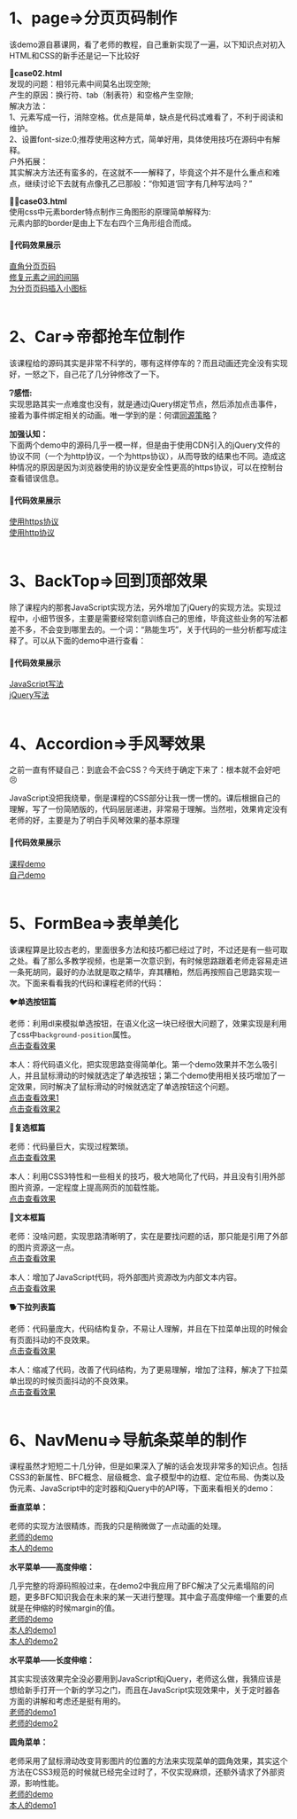 # 1、page=>分页页码制作

该demo源自慕课网，看了老师的教程，自己重新实现了一遍，以下知识点对初入HTML和CSS的新手还是记一下比较好<br>

**:no_good:case02.html**<br>
发现的问题：相邻元素中间莫名出现空隙;<br>
产生的原因：换行符、tab（制表符）和空格产生空隙;<br>
解决方法：<br>
1、元素写成一行，消除空格。优点是简单，缺点是代码忒难看了，不利于阅读和维护。<br>
2、设置font-size:0;推荐使用这种方式，简单好用，具体使用技巧在源码中有解释。<br>
户外拓展：<br>
其实解决方法还有蛮多的，在这就不一一解释了，毕竟这个并不是什么重点和难点，继续讨论下去就有点像孔乙已那般：“你知道‘回’字有几种写法吗？”<br>

**:bride_with_veil:case03.html**<br>
使用css中元素border特点制作三角图形的原理简单解释为:<br>
元素内部的border是由上下左右四个三角形组合而成。<br>

#### :nail_care:代码效果展示

[直角分页页码](https://cruxf.github.io/IMOOC/HTML_CSS/Page/case01.html)<br>
[修复元素之间的间隔](https://cruxf.github.io/IMOOC/HTML_CSS/Page/case02.html)<br>
[为分页页码插入小图标](https://cruxf.github.io/IMOOC/HTML_CSS/Page/case03.html)<br><br>


# 2、Car=>帝都抢车位制作

该课程给的源码其实是非常不科学的，哪有这样停车的？而且动画还完全没有实现好，一怒之下，自己花了几分钟修改了一下。<br>

**:grey_question:感悟:**<br>
实现思路其实一点难度也没有，就是通过jQuery绑定节点，然后添加点击事件，接着为事件绑定相关的动画。唯一学到的是：何谓[同源策略](https://github.com/acgotaku/WebSecurity/blob/master/docs/content/Browser_Security/Same-Origin-Policy.md)？<br>

**加强认知：** <br>
下面两个demo中的源码几乎一模一样，但是由于使用CDN引入的jQuery文件的协议不同（一个为http协议，一个为https协议），从而导致的结果也不同。造成这种情况的原因是因为浏览器使用的协议是安全性更高的https协议，可以在控制台查看错误信息。<br>

#### :nail_care:代码效果展示

[使用https协议](https://cruxf.github.io/IMOOC/HTML_CSS/Car/index.html)<br>
[使用http协议](https://cruxf.github.io/IMOOC/HTML_CSS/Car/index01.html)<br><br>


# 3、BackTop=>回到顶部效果

除了课程内的那套JavaScript实现方法，另外增加了jQuery的实现方法。实现过程中，小细节很多，主要是需要经常刻意训练自己的思维，毕竟这些业务的写法都差不多，不会变到哪里去的。一个词：“熟能生巧”，关于代码的一些分析都写成注释了。可以从下面的demo中进行查看：<br>

#### :nail_care:代码效果展示

[JavaScript写法](https://cruxf.github.io/IMOOC/HTML_CSS/BackTop/index.html)<br>
[jQuery写法](https://cruxf.github.io/IMOOC/HTML_CSS/BackTop/index01.html)<br><br>


# 4、Accordion=>手风琴效果

之前一直有怀疑自己：到底会不会CSS？今天终于确定下来了：根本就不会好吧:persevere:<br>

JavaScript没把我绕晕，倒是课程的CSS部分让我一愣一愣的。课后根据自己的理解，写了一份简陋版的，代码层层递进，非常易于理解。当然啦，效果肯定没有老师的好，主要是为了明白手风琴效果的基本原理<br>

#### :nail_care:代码效果展示

[课程demo](https://cruxf.github.io/IMOOC/HTML_CSS/Accordion/index.html)<br>
[自己demo](https://cruxf.github.io/IMOOC/HTML_CSS/Accordion/index01.html)<br><br>


# 5、FormBea=>表单美化

该课程算是比较古老的，里面很多方法和技巧都已经过了时，不过还是有一些可取之处。看了那么多教学视频，也是第一次意识到，有时候思路跟着老师走容易走进一条死胡同，最好的办法就是取之精华，弃其糟粕，然后再按照自己思路实现一次。下面来看看我的代码和课程老师的代码：<br>

**:bird:单选按钮篇** <br>

老师：利用dl来模拟单选按钮，在语义化这一块已经很大问题了，效果实现是利用了css中`background-position`属性。<br>
[点击查看效果](https://cruxf.github.io/IMOOC/HTML_CSS/FormBea/radio.html)<br>

本人：将代码语义化，把实现思路变得简单化。第一个demo效果并不怎么吸引人，并且鼠标滑动的时候就选定了单选按钮；第二个demo使用相关技巧增加了一定效果，同时解决了鼠标滑动的时候就选定了单选按钮这个问题。<br>
[点击查看效果1](https://cruxf.github.io/IMOOC/HTML_CSS/FormBea/radio01.html)<br>
[点击查看效果2](https://cruxf.github.io/IMOOC/HTML_CSS/FormBea/radio02.html)<br>

**:turtle:复选框篇** <br>

老师：代码量巨大，实现过程繁琐。<br>
[点击查看效果](https://cruxf.github.io/IMOOC/HTML_CSS/FormBea/checkbox.html)<br>

本人：利用CSS3特性和一些相关的技巧，极大地简化了代码，并且没有引用外部图片资源，一定程度上提高网页的加载性能。<br>
[点击查看效果](https://cruxf.github.io/IMOOC/HTML_CSS/FormBea/checkbox01.html)<br>

**:cow2:文本框篇** <br>

老师：没啥问题，实现思路清晰明了，实在是要找问题的话，那只能是引用了外部的图片资源这一点。<br>
[点击查看效果](https://cruxf.github.io/IMOOC/HTML_CSS/FormBea/text.html)<br>

本人：增加了JavaScript代码，将外部图片资源改为内部文本内容。<br>
[点击查看效果](https://cruxf.github.io/IMOOC/HTML_CSS/FormBea/text01.html)<br>

**:dog2:下拉列表篇** <br>

老师：代码量庞大，代码结构复杂，不易让人理解，并且在下拉菜单出现的时候会有页面抖动的不良效果。<br>
[点击查看效果](https://cruxf.github.io/IMOOC/HTML_CSS/FormBea/select_finished.html)<br>

本人：缩减了代码，改善了代码结构，为了更易理解，增加了注释，解决了下拉菜单出现的时候页面抖动的不良效果。<br>
[点击查看效果](https://cruxf.github.io/IMOOC/HTML_CSS/FormBea/select_finished01.html)<br><br>


# 6、NavMenu=>导航条菜单的制作

课程虽然才短短二十几分钟，但是如果深入了解的话会发现非常多的知识点。包括CSS3的新属性、BFC概念、层级概念、盒子模型中的边框、定位布局、伪类以及伪元素、JavaScript中的定时器和jQuery中的API等，下面来看相关的demo：<br>

**垂直菜单：** <br>

老师的实现方法很精炼，而我的只是稍微做了一点动画的处理。<br>
[老师的demo](https://cruxf.github.io/IMOOC/HTML_CSS/NavMenu/vertical.html)<br>
[本人的demo](https://cruxf.github.io/IMOOC/HTML_CSS/NavMenu/vertical01.html)<br>

**水平菜单——高度伸缩：** <br>

几乎完整的将源码照般过来，在demo2中我应用了BFC解决了父元素塌陷的问题，更多BFC知识我会在未来的某一天进行整理。其中盒子高度伸缩一个重要的点就是在伸缩的时候margin的值。<br>
[老师的demo](https://cruxf.github.io/IMOOC/HTML_CSS/NavMenu/level.html)<br>
[本人的demo1](https://cruxf.github.io/IMOOC/HTML_CSS/NavMenu/level01.html)<br>
[本人的demo2](https://cruxf.github.io/IMOOC/HTML_CSS/NavMenu/level02.html)<br>

**水平菜单——长度伸缩：** <br>

其实实现该效果完全没必要用到JavaScript和jQuery，老师这么做，我猜应该是想给新手打开一个新的学习之门，而且在JavaScript实现效果中，关于定时器各方面的讲解和考虑还是挺有用的。<br>
[老师的demo1](https://cruxf.github.io/IMOOC/HTML_CSS/NavMenu/jsLevel.html)<br>
[老师的demo2](https://cruxf.github.io/IMOOC/HTML_CSS/NavMenu/jqLevel.html)<br>


**圆角菜单：** <br>

老师采用了鼠标滑动改变背影图片的位置的方法来实现菜单的圆角效果，其实这个方法在CSS3规范的时候就已经完全过时了，不仅实现麻烦，还额外请求了外部资源，影响性能。<br>
[老师的demo](https://cruxf.github.io/IMOOC/HTML_CSS/NavMenu/cirLevel.html)<br>
[本人的demo1](https://cruxf.github.io/IMOOC/HTML_CSS/NavMenu/cirLevel01.html)<br>









